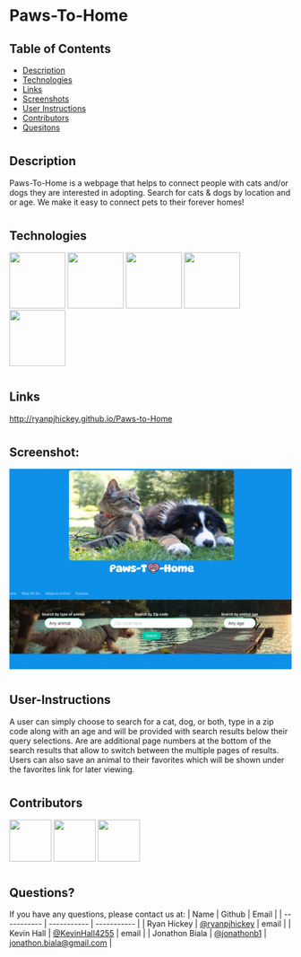 # Paws-To-Home

## Table of Contents

- [Description](#Description)
- [Technologies](#Technologies)
- [Links](#Links)
- [Screenshots](#Screenshots)
- [User Instructions](#User-Instructions)
- [Contributors](#Contributors)
- [Quesitons](#Questions)

#

## Description

Paws-To-Home is a webpage that helps to connect people with cats and/or dogs they are interested in adopting. Search for cats & dogs by location and or age. We make it easy to connect pets to their forever homes!

#

## Technologies

<img src="https://www.logolynx.com/images/logolynx/s_1a/1a6dec46e15b0c11c178b4c7d1efd937.png" width="100" height="100">
<img src="https://www.logolynx.com/images/logolynx/s_3b/3b9d42a73e06ccac04deb9073e5235ba.png" width="100" height="100">
<img src="https://upload.wikimedia.org/wikipedia/commons/thumb/9/99/Unofficial_JavaScript_logo_2.svg/512px-Unofficial_JavaScript_logo_2.svg.png?20141107110902>" width="100" height="100">
<img src="https://www.logolynx.com/images/logolynx/s_7c/7cd9586a595db92320ebf7beab22a7af.png" width="100" height="100">
<img src="https://logosandtypes.com/wp-content/uploads/2020/11/bulma.svg" width="100" height="100">

<!--  -->

#

## Links

http://ryanpjhickey.github.io/Paws-to-Home

#

## Screenshot:

![image](./assets/images/p2h.png)

#

## User-Instructions

A user can simply choose to search for a cat, dog, or both, type in a zip code along with an age and will be provided with search results below their query selections. Are are additional page numbers at the bottom of the search results that allow to switch between the multiple pages of results. Users can also save an animal to their favorites which will be shown under the favorites link for later viewing.

#

## Contributors

[<img src="https://ca.slack-edge.com/T03EP850QMA-U03MKQ6HKB3-2c9d97da4786-512" width="75" height="75">](https://github.com/ryanpjhickey)
[<img src="https://ca.slack-edge.com/T03EP850QMA-U03MKSQRW6P-3ef746271a44-512" width="75" height="75">](https://github.com/KevinHall4255)
[<img src="https://ca.slack-edge.com/T03EP850QMA-U03LRRGR9SA-26e6f5444e8e-512" width="75" height="75">](https://github.com/jonathonb1)

#

## Questions?

If you have any questions, please contact us at:
| Name | Github | Email |
| ----------- | ----------- | ----------- |
| Ryan Hickey | [@ryanpjhickey](https://github.com/ryanpjhickey) | email |
| Kevin Hall | [@KevinHall4255](https://github.com/KevinHall4255) | email |
| Jonathon Biala | [@jonathonb1](https://github.com/jonathonb1) | jonathon.biala@gmail.com |
